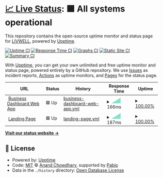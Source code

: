 # [📈 Live Status](https://integrated-wellness-inc.github.io/status.golivwell): <!--live status--> **🟩 All systems operational**

This repository contains the open-source uptime monitor and status page for [LIVWELL](www.golivwell.com), powered by [Upptime](https://github.com/upptime/upptime).

[![Uptime CI](https://github.com/integrated-wellness-inc/status.golivwell/workflows/Uptime%20CI/badge.svg)](https://github.com/integrated-wellness-inc/status.golivwell/actions?query=workflow%3A%22Uptime+CI%22)
[![Response Time CI](https://github.com/integrated-wellness-inc/status.golivwell/workflows/Response%20Time%20CI/badge.svg)](https://github.com/integrated-wellness-inc/status.golivwell/actions?query=workflow%3A%22Response+Time+CI%22)
[![Graphs CI](https://github.com/integrated-wellness-inc/status.golivwell/workflows/Graphs%20CI/badge.svg)](https://github.com/integrated-wellness-inc/status.golivwell/actions?query=workflow%3A%22Graphs+CI%22)
[![Static Site CI](https://github.com/integrated-wellness-inc/status.golivwell/workflows/Static%20Site%20CI/badge.svg)](https://github.com/integrated-wellness-inc/status.golivwell/actions?query=workflow%3A%22Static+Site+CI%22)
[![Summary CI](https://github.com/integrated-wellness-inc/status.golivwell/workflows/Summary%20CI/badge.svg)](https://github.com/integrated-wellness-inc/status.golivwell/actions?query=workflow%3A%22Summary+CI%22)

With [Upptime](https://upptime.js.org), you can get your own unlimited and free uptime monitor and status page, powered entirely by a GitHub repository. We use [Issues](https://github.com/integrated-wellness-inc/status.golivwell/issues) as incident reports, [Actions](https://github.com/integrated-wellness-inc/status.golivwell/actions) as uptime monitors, and [Pages](https://integrated-wellness-inc.github.io/status.golivwell) for the status page.

<!--start: status pages-->
<!-- This summary is generated by Upptime (https://github.com/upptime/upptime) -->
<!-- Do not edit this manually, your changes will be overwritten -->
<!-- prettier-ignore -->
| URL | Status | History | Response Time | Uptime |
| --- | ------ | ------- | ------------- | ------ |
| <img alt="" src="https://icons.duckduckgo.com/ip3/app.golivwell.com.ico" height="13"> [Business Dashboard Web App](https://app.golivwell.com) | 🟩 Up | [business-dashboard-web-app.yml](https://github.com/Integrated-Wellness-Inc/status.golivwell/commits/HEAD/history/business-dashboard-web-app.yml) | <details><summary><img alt="Response time graph" src="./graphs/business-dashboard-web-app/response-time-week.png" height="20"> 166ms</summary><br><a href="https://integrated-wellness-inc.github.io/status.golivwell/history/business-dashboard-web-app"><img alt="Response time 166" src="https://img.shields.io/endpoint?url=https%3A%2F%2Fraw.githubusercontent.com%2FIntegrated-Wellness-Inc%2Fstatus.golivwell%2FHEAD%2Fapi%2Fbusiness-dashboard-web-app%2Fresponse-time.json"></a><br><a href="https://integrated-wellness-inc.github.io/status.golivwell/history/business-dashboard-web-app"><img alt="24-hour response time 166" src="https://img.shields.io/endpoint?url=https%3A%2F%2Fraw.githubusercontent.com%2FIntegrated-Wellness-Inc%2Fstatus.golivwell%2FHEAD%2Fapi%2Fbusiness-dashboard-web-app%2Fresponse-time-day.json"></a><br><a href="https://integrated-wellness-inc.github.io/status.golivwell/history/business-dashboard-web-app"><img alt="7-day response time 166" src="https://img.shields.io/endpoint?url=https%3A%2F%2Fraw.githubusercontent.com%2FIntegrated-Wellness-Inc%2Fstatus.golivwell%2FHEAD%2Fapi%2Fbusiness-dashboard-web-app%2Fresponse-time-week.json"></a><br><a href="https://integrated-wellness-inc.github.io/status.golivwell/history/business-dashboard-web-app"><img alt="30-day response time 166" src="https://img.shields.io/endpoint?url=https%3A%2F%2Fraw.githubusercontent.com%2FIntegrated-Wellness-Inc%2Fstatus.golivwell%2FHEAD%2Fapi%2Fbusiness-dashboard-web-app%2Fresponse-time-month.json"></a><br><a href="https://integrated-wellness-inc.github.io/status.golivwell/history/business-dashboard-web-app"><img alt="1-year response time 166" src="https://img.shields.io/endpoint?url=https%3A%2F%2Fraw.githubusercontent.com%2FIntegrated-Wellness-Inc%2Fstatus.golivwell%2FHEAD%2Fapi%2Fbusiness-dashboard-web-app%2Fresponse-time-year.json"></a></details> | <details><summary><a href="https://integrated-wellness-inc.github.io/status.golivwell/history/business-dashboard-web-app">100.00%</a></summary><a href="https://integrated-wellness-inc.github.io/status.golivwell/history/business-dashboard-web-app"><img alt="All-time uptime 100.00%" src="https://img.shields.io/endpoint?url=https%3A%2F%2Fraw.githubusercontent.com%2FIntegrated-Wellness-Inc%2Fstatus.golivwell%2FHEAD%2Fapi%2Fbusiness-dashboard-web-app%2Fuptime.json"></a><br><a href="https://integrated-wellness-inc.github.io/status.golivwell/history/business-dashboard-web-app"><img alt="24-hour uptime 100.00%" src="https://img.shields.io/endpoint?url=https%3A%2F%2Fraw.githubusercontent.com%2FIntegrated-Wellness-Inc%2Fstatus.golivwell%2FHEAD%2Fapi%2Fbusiness-dashboard-web-app%2Fuptime-day.json"></a><br><a href="https://integrated-wellness-inc.github.io/status.golivwell/history/business-dashboard-web-app"><img alt="7-day uptime 100.00%" src="https://img.shields.io/endpoint?url=https%3A%2F%2Fraw.githubusercontent.com%2FIntegrated-Wellness-Inc%2Fstatus.golivwell%2FHEAD%2Fapi%2Fbusiness-dashboard-web-app%2Fuptime-week.json"></a><br><a href="https://integrated-wellness-inc.github.io/status.golivwell/history/business-dashboard-web-app"><img alt="30-day uptime 100.00%" src="https://img.shields.io/endpoint?url=https%3A%2F%2Fraw.githubusercontent.com%2FIntegrated-Wellness-Inc%2Fstatus.golivwell%2FHEAD%2Fapi%2Fbusiness-dashboard-web-app%2Fuptime-month.json"></a><br><a href="https://integrated-wellness-inc.github.io/status.golivwell/history/business-dashboard-web-app"><img alt="1-year uptime 100.00%" src="https://img.shields.io/endpoint?url=https%3A%2F%2Fraw.githubusercontent.com%2FIntegrated-Wellness-Inc%2Fstatus.golivwell%2FHEAD%2Fapi%2Fbusiness-dashboard-web-app%2Fuptime-year.json"></a></details>
| <img alt="" src="https://icons.duckduckgo.com/ip3/golivwell.com.ico" height="13"> [Landing Page](https://golivwell.com) | 🟩 Up | [landing-page.yml](https://github.com/Integrated-Wellness-Inc/status.golivwell/commits/HEAD/history/landing-page.yml) | <details><summary><img alt="Response time graph" src="./graphs/landing-page/response-time-week.png" height="20"> 187ms</summary><br><a href="https://integrated-wellness-inc.github.io/status.golivwell/history/landing-page"><img alt="Response time 187" src="https://img.shields.io/endpoint?url=https%3A%2F%2Fraw.githubusercontent.com%2FIntegrated-Wellness-Inc%2Fstatus.golivwell%2FHEAD%2Fapi%2Flanding-page%2Fresponse-time.json"></a><br><a href="https://integrated-wellness-inc.github.io/status.golivwell/history/landing-page"><img alt="24-hour response time 187" src="https://img.shields.io/endpoint?url=https%3A%2F%2Fraw.githubusercontent.com%2FIntegrated-Wellness-Inc%2Fstatus.golivwell%2FHEAD%2Fapi%2Flanding-page%2Fresponse-time-day.json"></a><br><a href="https://integrated-wellness-inc.github.io/status.golivwell/history/landing-page"><img alt="7-day response time 187" src="https://img.shields.io/endpoint?url=https%3A%2F%2Fraw.githubusercontent.com%2FIntegrated-Wellness-Inc%2Fstatus.golivwell%2FHEAD%2Fapi%2Flanding-page%2Fresponse-time-week.json"></a><br><a href="https://integrated-wellness-inc.github.io/status.golivwell/history/landing-page"><img alt="30-day response time 187" src="https://img.shields.io/endpoint?url=https%3A%2F%2Fraw.githubusercontent.com%2FIntegrated-Wellness-Inc%2Fstatus.golivwell%2FHEAD%2Fapi%2Flanding-page%2Fresponse-time-month.json"></a><br><a href="https://integrated-wellness-inc.github.io/status.golivwell/history/landing-page"><img alt="1-year response time 187" src="https://img.shields.io/endpoint?url=https%3A%2F%2Fraw.githubusercontent.com%2FIntegrated-Wellness-Inc%2Fstatus.golivwell%2FHEAD%2Fapi%2Flanding-page%2Fresponse-time-year.json"></a></details> | <details><summary><a href="https://integrated-wellness-inc.github.io/status.golivwell/history/landing-page">100.00%</a></summary><a href="https://integrated-wellness-inc.github.io/status.golivwell/history/landing-page"><img alt="All-time uptime 100.00%" src="https://img.shields.io/endpoint?url=https%3A%2F%2Fraw.githubusercontent.com%2FIntegrated-Wellness-Inc%2Fstatus.golivwell%2FHEAD%2Fapi%2Flanding-page%2Fuptime.json"></a><br><a href="https://integrated-wellness-inc.github.io/status.golivwell/history/landing-page"><img alt="24-hour uptime 100.00%" src="https://img.shields.io/endpoint?url=https%3A%2F%2Fraw.githubusercontent.com%2FIntegrated-Wellness-Inc%2Fstatus.golivwell%2FHEAD%2Fapi%2Flanding-page%2Fuptime-day.json"></a><br><a href="https://integrated-wellness-inc.github.io/status.golivwell/history/landing-page"><img alt="7-day uptime 100.00%" src="https://img.shields.io/endpoint?url=https%3A%2F%2Fraw.githubusercontent.com%2FIntegrated-Wellness-Inc%2Fstatus.golivwell%2FHEAD%2Fapi%2Flanding-page%2Fuptime-week.json"></a><br><a href="https://integrated-wellness-inc.github.io/status.golivwell/history/landing-page"><img alt="30-day uptime 100.00%" src="https://img.shields.io/endpoint?url=https%3A%2F%2Fraw.githubusercontent.com%2FIntegrated-Wellness-Inc%2Fstatus.golivwell%2FHEAD%2Fapi%2Flanding-page%2Fuptime-month.json"></a><br><a href="https://integrated-wellness-inc.github.io/status.golivwell/history/landing-page"><img alt="1-year uptime 100.00%" src="https://img.shields.io/endpoint?url=https%3A%2F%2Fraw.githubusercontent.com%2FIntegrated-Wellness-Inc%2Fstatus.golivwell%2FHEAD%2Fapi%2Flanding-page%2Fuptime-year.json"></a></details>

<!--end: status pages-->

[**Visit our status website →**](https://integrated-wellness-inc.github.io/status.golivwell)

## 📄 License

- Powered by: [Upptime](https://github.com/upptime/upptime)
- Code: [MIT](./LICENSE) © [Anand Chowdhary](https://anandchowdhary.com), supported by [Pabio](https://pabio.com)
- Data in the `./history` directory: [Open Database License](https://opendatacommons.org/licenses/odbl/1-0/)
